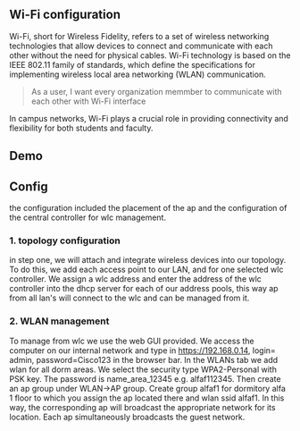 ## Wi-Fi configuration

Wi-Fi, short for Wireless Fidelity, refers to a set of wireless networking technologies that allow devices to connect and communicate with each other without the need for physical cables. Wi-Fi technology is based on the IEEE 802.11 family of standards, which define the specifications for implementing wireless local area networking (WLAN) communication.

> As a user, I want every organization memmber to communicate with each other with Wi-Fi interface

In campus networks, Wi-Fi plays a crucial role in providing connectivity and flexibility for both students and faculty.

## Demo



## Config

the configuration included the placement of the ap and the configuration of the central controller for wlc management. 

### 1. topology configuration
in step one, we will attach and integrate wireless devices into our topology. To do this, we add each access point to our LAN, and for one selected wlc controller. We assign a wlc address and enter the address of the wlc controller into the dhcp server for each of our address pools, this way ap from all lan's will connect to the wlc and can be managed from it.
### 2. WLAN management
To manage from wlc we use the web GUI provided. We access the computer on our internal network and type in https://192.168.0.14, login= admin, password=Cisco123 in the browser bar. In the WLANs tab we add wlan for all dorm areas. We select the security type WPA2-Personal with PSK key. The password is name_area_12345 e.g. alfaf112345. Then create an ap group under WLAN->AP group. Create group alfaf1 for dormitory alfa 1 floor to which you assign the ap located there and wlan ssid alfaf1. In this way, the corresponding ap will broadcast the appropriate network for its location. Each ap simultaneously broadcasts the guest network.
